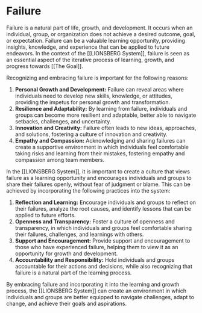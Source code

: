 # Failure

Failure is a natural part of life, growth, and development. It occurs when an individual, group, or organization does not achieve a desired outcome, goal, or expectation. Failure can be a valuable learning opportunity, providing insights, knowledge, and experience that can be applied to future endeavors. In the context of the [[LIONSBERG System]], failure is seen as an essential aspect of the iterative process of learning, growth, and progress towards [[The Goal]].

Recognizing and embracing failure is important for the following reasons:

1.  **Personal Growth and Development:** Failure can reveal areas where individuals need to develop new skills, knowledge, or attitudes, providing the impetus for personal growth and transformation.
2.  **Resilience and Adaptability:** By learning from failure, individuals and groups can become more resilient and adaptable, better able to navigate setbacks, challenges, and uncertainty.
3.  **Innovation and Creativity:** Failure often leads to new ideas, approaches, and solutions, fostering a culture of innovation and creativity.
4.  **Empathy and Compassion:** Acknowledging and sharing failures can create a supportive environment in which individuals feel comfortable taking risks and learning from their mistakes, fostering empathy and compassion among team members.

In the [[LIONSBERG System]], it is important to create a culture that views failure as a learning opportunity and encourages individuals and groups to share their failures openly, without fear of judgment or blame. This can be achieved by incorporating the following practices into the system:

1.  **Reflection and Learning:** Encourage individuals and groups to reflect on their failures, analyze the root causes, and identify lessons that can be applied to future efforts.
2.  **Openness and Transparency:** Foster a culture of openness and transparency, in which individuals and groups feel comfortable sharing their failures, challenges, and learnings with others.
3.  **Support and Encouragement:** Provide support and encouragement to those who have experienced failure, helping them to view it as an opportunity for growth and development.
4.  **Accountability and Responsibility:** Hold individuals and groups accountable for their actions and decisions, while also recognizing that failure is a natural part of the learning process.

By embracing failure and incorporating it into the learning and growth process, the [[LIONSBERG System]] can create an environment in which individuals and groups are better equipped to navigate challenges, adapt to change, and achieve their goals and aspirations.